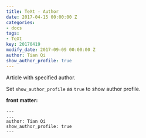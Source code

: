 ```yaml
---
title: TeXt - Author
date: 2017-04-15 00:00:00 Z
categories:
- docs
tags:
- TeXt
key: 20170419
modify_date: 2017-09-09 00:00:00 Z
author: Tian Qi
show_author_profile: true
---
```


Article with specified author.

<!--more-->

Set `show_author_profile` as `true` to show author profile.

**front matter:**

    ---
    ...
    author: Tian Qi
    show_author_profile: true
    ---
